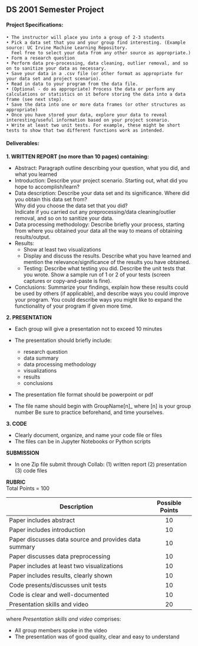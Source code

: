 ## DS 2001 Semester Project

#### Project Specifications:
    • The instructor will place you into a group of 2-3 students
    • Pick a data set that you and your group find interesting. (Example source: UC Irvine Machine Learning Repository.  
      Feel free to select your data from any other source as appropriate.)
    • Form a research question
    • Perform data pre-processing, data cleaning, outlier removal, and so on to sanitize your data as necessary.
    • Save your data in a .csv file (or other format as appropriate for your data set and project scenario).
    • Read in data to your program from the data file.
    • (Optional - do as appropriate) Process the data or perform any calculations or statistics on it before storing the data into a data frame (see next step).
    • Save the data into one or more data frames (or other structures as appropriate)
    • Once you have stored your data, explore your data to reveal interesting/useful information based on your project scenario.
    • Write at least two unit tests. For example, these might be short tests to show that two different functions work as intended.

#### Deliverables:
**1. WRITTEN REPORT (no more than 10 pages) containing:**  
- Abstract: Paragraph outline describing your question, what you did, and what you learned  
- Introduction: Describe your project scenario. Starting out, what did you hope to accomplish/learn?  
- Data description: Describe your data set and its significance. Where did you obtain this data set from?  
  Why did you choose the data set that you did?  
  Indicate if you carried out any preprocessing/data cleaning/outlier removal, and so on to sanitize your data.  
- Data processing methodology: Describe briefly your process, starting from where you obtained your data all the way to means of obtaining results/output.  
- Results:  
  - Show at least two visualizations  
  - Display and discuss the results. Describe what you have learned and mention the relevance/significance of the results you have obtained.  
  - Testing: Describe what testing you did. Describe the unit tests that you wrote. Show a sample run of 1 or 2 of your tests (screen captures or copy-and-paste is fine).  
- Conclusions: Summarize your findings, explain how these results could be used by others (if applicable), and describe ways you could improve your program. You could describe ways you might like to expand the functionality of your program if given more time.

**2. PRESENTATION**
- Each group will give a presentation not to exceed 10 minutes
- The presentation should briefly include:
  - research question
  - data summary
  - data processing methodology
  - visualizations
  - results
  - conclusions

- The presentation file format should be powerpoint or pdf
- The file name should begin with GroupName[n]_ where [n] is your group number
  Be sure to practice beforehand, and time yourselves.

**3. CODE**
- Clearly document, organize, and name your code file or files
- The files can be in Jupyter Notebooks or Python scripts

**SUBMISSION**
- In one Zip file submit through Collab: (1) written report (2) presentation (3) code files

**RUBRIC**  
Total Points = 100  

|Description |Possible Points|
--- |:---:|
|Paper includes abstract|10|
|Paper includes introduction|10|
|Paper discusses data source and provides data summary|10|
|Paper discusses data preprocessing|10|
|Paper includes at least two visualizations|10|
|Paper includes results, clearly shown|10|
|Code presents/discusses unit tests|10|
|Code is clear and well-documented|10|
|Presentation skills and video|20|

where *Presentation skills and video* comprises:  
- All group members spoke in the video
- The presentation was of good quality, clear and easy to understand
